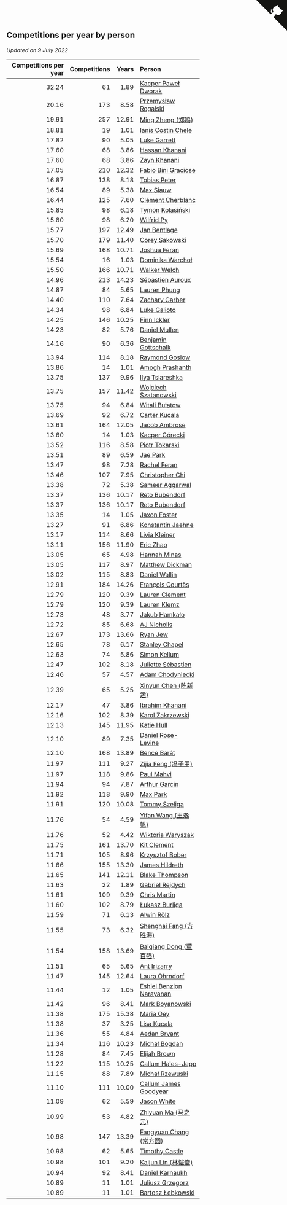 ## Competitions per year by person

*Updated on  9 July 2022*

| Competitions per year | Competitions | Years | Person |
| ---: | ---: | ---: | :--- |
| 32.24 | 61 | 1.89 | [Kacper Paweł Dworak](https://www.worldcubeassociation.org/persons/2020DWOR01) |
| 20.16 | 173 | 8.58 | [Przemysław Rogalski](https://www.worldcubeassociation.org/persons/2013ROGA02) |
| 19.91 | 257 | 12.91 | [Ming Zheng (郑鸣)](https://www.worldcubeassociation.org/persons/2009ZHEN11) |
| 18.81 | 19 | 1.01 | [Ianis Costin Chele](https://www.worldcubeassociation.org/persons/2021CHEL01) |
| 17.82 | 90 | 5.05 | [Luke Garrett](https://www.worldcubeassociation.org/persons/2017GARR05) |
| 17.60 | 68 | 3.86 | [Hassan Khanani](https://www.worldcubeassociation.org/persons/2018KHAN26) |
| 17.60 | 68 | 3.86 | [Zayn Khanani](https://www.worldcubeassociation.org/persons/2018KHAN28) |
| 17.05 | 210 | 12.32 | [Fabio Bini Graciose](https://www.worldcubeassociation.org/persons/2010GRAC02) |
| 16.87 | 138 | 8.18 | [Tobias Peter](https://www.worldcubeassociation.org/persons/2014PETE03) |
| 16.54 | 89 | 5.38 | [Max Siauw](https://www.worldcubeassociation.org/persons/2017SIAU02) |
| 16.44 | 125 | 7.60 | [Clément Cherblanc](https://www.worldcubeassociation.org/persons/2014CHER05) |
| 15.85 | 98 | 6.18 | [Tymon Kolasiński](https://www.worldcubeassociation.org/persons/2016KOLA02) |
| 15.80 | 98 | 6.20 | [Wilfrid Py](https://www.worldcubeassociation.org/persons/2016PYWI01) |
| 15.77 | 197 | 12.49 | [Jan Bentlage](https://www.worldcubeassociation.org/persons/2010BENT01) |
| 15.70 | 179 | 11.40 | [Corey Sakowski](https://www.worldcubeassociation.org/persons/2011SAKO01) |
| 15.69 | 168 | 10.71 | [Joshua Feran](https://www.worldcubeassociation.org/persons/2011FERA01) |
| 15.54 | 16 | 1.03 | [Dominika Warchoł](https://www.worldcubeassociation.org/persons/2021WARC01) |
| 15.50 | 166 | 10.71 | [Walker Welch](https://www.worldcubeassociation.org/persons/2011WELC01) |
| 14.96 | 213 | 14.23 | [Sébastien Auroux](https://www.worldcubeassociation.org/persons/2008AURO01) |
| 14.87 | 84 | 5.65 | [Lauren Phung](https://www.worldcubeassociation.org/persons/2016PHUN02) |
| 14.40 | 110 | 7.64 | [Zachary Garber](https://www.worldcubeassociation.org/persons/2014GARB01) |
| 14.34 | 98 | 6.84 | [Luke Galioto](https://www.worldcubeassociation.org/persons/2015GALI02) |
| 14.25 | 146 | 10.25 | [Finn Ickler](https://www.worldcubeassociation.org/persons/2012ICKL01) |
| 14.23 | 82 | 5.76 | [Daniel Mullen](https://www.worldcubeassociation.org/persons/2016MULL04) |
| 14.16 | 90 | 6.36 | [Benjamin Gottschalk](https://www.worldcubeassociation.org/persons/2016GOTT01) |
| 13.94 | 114 | 8.18 | [Raymond Goslow](https://www.worldcubeassociation.org/persons/2014GOSL01) |
| 13.86 | 14 | 1.01 | [Amogh Prashanth](https://www.worldcubeassociation.org/persons/2021PRAS01) |
| 13.75 | 137 | 9.96 | [Ilya Tsiareshka](https://www.worldcubeassociation.org/persons/2012TERE01) |
| 13.75 | 157 | 11.42 | [Wojciech Szatanowski](https://www.worldcubeassociation.org/persons/2011SZAT01) |
| 13.75 | 94 | 6.84 | [Witali Bułatow](https://www.worldcubeassociation.org/persons/2015BUAT01) |
| 13.69 | 92 | 6.72 | [Carter Kucala](https://www.worldcubeassociation.org/persons/2015KUCA01) |
| 13.61 | 164 | 12.05 | [Jacob Ambrose](https://www.worldcubeassociation.org/persons/2010AMBR01) |
| 13.60 | 14 | 1.03 | [Kacper Górecki](https://www.worldcubeassociation.org/persons/2021GORE01) |
| 13.52 | 116 | 8.58 | [Piotr Tokarski](https://www.worldcubeassociation.org/persons/2013TOKA01) |
| 13.51 | 89 | 6.59 | [Jae Park](https://www.worldcubeassociation.org/persons/2015PARK24) |
| 13.47 | 98 | 7.28 | [Rachel Feran](https://www.worldcubeassociation.org/persons/2015FERA01) |
| 13.46 | 107 | 7.95 | [Christopher Chi](https://www.worldcubeassociation.org/persons/2014CHIC01) |
| 13.38 | 72 | 5.38 | [Sameer Aggarwal](https://www.worldcubeassociation.org/persons/2017AGGA01) |
| 13.37 | 136 | 10.17 | [Reto Bubendorf](https://www.worldcubeassociation.org/persons/2012BUBE01) |
| 13.37 | 136 | 10.17 | [Reto Bubendorf](https://www.worldcubeassociation.org/persons/2012BUBE01) |
| 13.35 | 14 | 1.05 | [Jaxon Foster](https://www.worldcubeassociation.org/persons/2021FOST01) |
| 13.27 | 91 | 6.86 | [Konstantin Jaehne](https://www.worldcubeassociation.org/persons/2015JAEH01) |
| 13.17 | 114 | 8.66 | [Livia Kleiner](https://www.worldcubeassociation.org/persons/2013KLEI03) |
| 13.11 | 156 | 11.90 | [Eric Zhao](https://www.worldcubeassociation.org/persons/2010ZHAO19) |
| 13.05 | 65 | 4.98 | [Hannah Minas](https://www.worldcubeassociation.org/persons/2017MINA04) |
| 13.05 | 117 | 8.97 | [Matthew Dickman](https://www.worldcubeassociation.org/persons/2013DICK01) |
| 13.02 | 115 | 8.83 | [Daniel Wallin](https://www.worldcubeassociation.org/persons/2013WALL03) |
| 12.91 | 184 | 14.26 | [François Courtès](https://www.worldcubeassociation.org/persons/2008COUR01) |
| 12.79 | 120 | 9.39 | [Lauren Clement](https://www.worldcubeassociation.org/persons/2013KLEM01) |
| 12.79 | 120 | 9.39 | [Lauren Klemz](https://www.worldcubeassociation.org/persons/2013KLEM01) |
| 12.73 | 48 | 3.77 | [Jakub Hamkało](https://www.worldcubeassociation.org/persons/2018HAMK01) |
| 12.72 | 85 | 6.68 | [AJ Nicholls](https://www.worldcubeassociation.org/persons/2015NICH04) |
| 12.67 | 173 | 13.66 | [Ryan Jew](https://www.worldcubeassociation.org/persons/2008JEWR01) |
| 12.65 | 78 | 6.17 | [Stanley Chapel](https://www.worldcubeassociation.org/persons/2016CHAP04) |
| 12.63 | 74 | 5.86 | [Simon Kellum](https://www.worldcubeassociation.org/persons/2016KELL12) |
| 12.47 | 102 | 8.18 | [Juliette Sébastien](https://www.worldcubeassociation.org/persons/2014SEBA01) |
| 12.46 | 57 | 4.57 | [Adam Chodyniecki](https://www.worldcubeassociation.org/persons/2017CHOD02) |
| 12.39 | 65 | 5.25 | [Xinyun Chen (陈新运)](https://www.worldcubeassociation.org/persons/2017CHEN36) |
| 12.17 | 47 | 3.86 | [Ibrahim Khanani](https://www.worldcubeassociation.org/persons/2018KHAN27) |
| 12.16 | 102 | 8.39 | [Karol Zakrzewski](https://www.worldcubeassociation.org/persons/2014ZAKR01) |
| 12.13 | 145 | 11.95 | [Katie Hull](https://www.worldcubeassociation.org/persons/2010HULL01) |
| 12.10 | 89 | 7.35 | [Daniel Rose-Levine](https://www.worldcubeassociation.org/persons/2015ROSE01) |
| 12.10 | 168 | 13.89 | [Bence Barát](https://www.worldcubeassociation.org/persons/2008BARA01) |
| 11.97 | 111 | 9.27 | [Zijia Feng (冯子甲)](https://www.worldcubeassociation.org/persons/2013FENG02) |
| 11.97 | 118 | 9.86 | [Paul Mahvi](https://www.worldcubeassociation.org/persons/2012MAHV01) |
| 11.94 | 94 | 7.87 | [Arthur Garcin](https://www.worldcubeassociation.org/persons/2014GARC27) |
| 11.92 | 118 | 9.90 | [Max Park](https://www.worldcubeassociation.org/persons/2012PARK03) |
| 11.91 | 120 | 10.08 | [Tommy Szeliga](https://www.worldcubeassociation.org/persons/2012SZEL01) |
| 11.76 | 54 | 4.59 | [Yifan Wang (王逸帆)](https://www.worldcubeassociation.org/persons/2017WANY29) |
| 11.76 | 52 | 4.42 | [Wiktoria Waryszak](https://www.worldcubeassociation.org/persons/2018WARY01) |
| 11.75 | 161 | 13.70 | [Kit Clement](https://www.worldcubeassociation.org/persons/2008CLEM01) |
| 11.71 | 105 | 8.96 | [Krzysztof Bober](https://www.worldcubeassociation.org/persons/2013BOBE01) |
| 11.66 | 155 | 13.30 | [James Hildreth](https://www.worldcubeassociation.org/persons/2009HILD01) |
| 11.65 | 141 | 12.11 | [Blake Thompson](https://www.worldcubeassociation.org/persons/2010THOM03) |
| 11.63 | 22 | 1.89 | [Gabriel Rejdych](https://www.worldcubeassociation.org/persons/2020REJD01) |
| 11.61 | 109 | 9.39 | [Chris Martin](https://www.worldcubeassociation.org/persons/2013MART03) |
| 11.60 | 102 | 8.79 | [Łukasz Burliga](https://www.worldcubeassociation.org/persons/2013BURL01) |
| 11.59 | 71 | 6.13 | [Alwin Rölz](https://www.worldcubeassociation.org/persons/2016ROLZ01) |
| 11.55 | 73 | 6.32 | [Shenghai Fang (方胜海)](https://www.worldcubeassociation.org/persons/2016FANG01) |
| 11.54 | 158 | 13.69 | [Baiqiang Dong (董百强)](https://www.worldcubeassociation.org/persons/2008DONG06) |
| 11.51 | 65 | 5.65 | [Ant Irizarry](https://www.worldcubeassociation.org/persons/2016IRIZ02) |
| 11.47 | 145 | 12.64 | [Laura Ohrndorf](https://www.worldcubeassociation.org/persons/2009OHRN01) |
| 11.44 | 12 | 1.05 | [Eshiel Benzion Narayanan](https://www.worldcubeassociation.org/persons/2021NARA03) |
| 11.42 | 96 | 8.41 | [Mark Boyanowski](https://www.worldcubeassociation.org/persons/2014BOYA01) |
| 11.38 | 175 | 15.38 | [Maria Oey](https://www.worldcubeassociation.org/persons/2007OEYM01) |
| 11.38 | 37 | 3.25 | [Lisa Kucala](https://www.worldcubeassociation.org/persons/2019KUCA01) |
| 11.36 | 55 | 4.84 | [Aedan Bryant](https://www.worldcubeassociation.org/persons/2017BRYA06) |
| 11.34 | 116 | 10.23 | [Michał Bogdan](https://www.worldcubeassociation.org/persons/2012BOGD01) |
| 11.28 | 84 | 7.45 | [Elijah Brown](https://www.worldcubeassociation.org/persons/2015BROW03) |
| 11.22 | 115 | 10.25 | [Callum Hales-Jepp](https://www.worldcubeassociation.org/persons/2012HALE01) |
| 11.15 | 88 | 7.89 | [Michał Rzewuski](https://www.worldcubeassociation.org/persons/2014RZEW01) |
| 11.10 | 111 | 10.00 | [Callum James Goodyear](https://www.worldcubeassociation.org/persons/2012GOOD02) |
| 11.09 | 62 | 5.59 | [Jason White](https://www.worldcubeassociation.org/persons/2016WHIT16) |
| 10.99 | 53 | 4.82 | [Zhiyuan Ma (马之元)](https://www.worldcubeassociation.org/persons/2017MAZH04) |
| 10.98 | 147 | 13.39 | [Fangyuan Chang (常方圆)](https://www.worldcubeassociation.org/persons/2009CHAN04) |
| 10.98 | 62 | 5.65 | [Timothy Castle](https://www.worldcubeassociation.org/persons/2016CAST48) |
| 10.98 | 101 | 9.20 | [Kaijun Lin (林恺俊)](https://www.worldcubeassociation.org/persons/2013LINK01) |
| 10.94 | 92 | 8.41 | [Daniel Karnaukh](https://www.worldcubeassociation.org/persons/2014KARN02) |
| 10.89 | 11 | 1.01 | [Juliusz Grzegorz](https://www.worldcubeassociation.org/persons/2021GRZE01) |
| 10.89 | 11 | 1.01 | [Bartosz Łebkowski](https://www.worldcubeassociation.org/persons/2021LEBK01) |


<a href="https://github.com/jonatanklosko/wca_statistics" class="github-corner" aria-label="View source on Github"><svg width="80" height="80" viewBox="0 0 250 250" style="fill:#151513; color:#fff; position: absolute; top: 0; border: 0; right: 0;" aria-hidden="true"><path d="M0,0 L115,115 L130,115 L142,142 L250,250 L250,0 Z"></path><path d="M128.3,109.0 C113.8,99.7 119.0,89.6 119.0,89.6 C122.0,82.7 120.5,78.6 120.5,78.6 C119.2,72.0 123.4,76.3 123.4,76.3 C127.3,80.9 125.5,87.3 125.5,87.3 C122.9,97.6 130.6,101.9 134.4,103.2" fill="currentColor" style="transform-origin: 130px 106px;" class="octo-arm"></path><path d="M115.0,115.0 C114.9,115.1 118.7,116.5 119.8,115.4 L133.7,101.6 C136.9,99.2 139.9,98.4 142.2,98.6 C133.8,88.0 127.5,74.4 143.8,58.0 C148.5,53.4 154.0,51.2 159.7,51.0 C160.3,49.4 163.2,43.6 171.4,40.1 C171.4,40.1 176.1,42.5 178.8,56.2 C183.1,58.6 187.2,61.8 190.9,65.4 C194.5,69.0 197.7,73.2 200.1,77.6 C213.8,80.2 216.3,84.9 216.3,84.9 C212.7,93.1 206.9,96.0 205.4,96.6 C205.1,102.4 203.0,107.8 198.3,112.5 C181.9,128.9 168.3,122.5 157.7,114.1 C157.9,116.9 156.7,120.9 152.7,124.9 L141.0,136.5 C139.8,137.7 141.6,141.9 141.8,141.8 Z" fill="currentColor" class="octo-body"></path></svg></a><style>.github-corner:hover .octo-arm{animation:octocat-wave 560ms ease-in-out}@keyframes octocat-wave{0%,100%{transform:rotate(0)}20%,60%{transform:rotate(-25deg)}40%,80%{transform:rotate(10deg)}}@media (max-width:500px){.github-corner:hover .octo-arm{animation:none}.github-corner .octo-arm{animation:octocat-wave 560ms ease-in-out}}</style>
